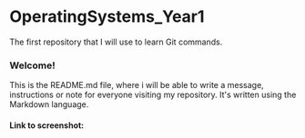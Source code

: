 # OperatingSystems_Year1
The first repository that I will use to learn Git commands.

### Welcome!
This is the README.md file, where i will be able to write a message, instructions or note for everyone visiting my repository. It's written using the Markdown language.

#### Link to screenshot:
[](https://github.com/c22734141/OperatingSystems_Year1/blob/main/lab-1/screenshot.png)
